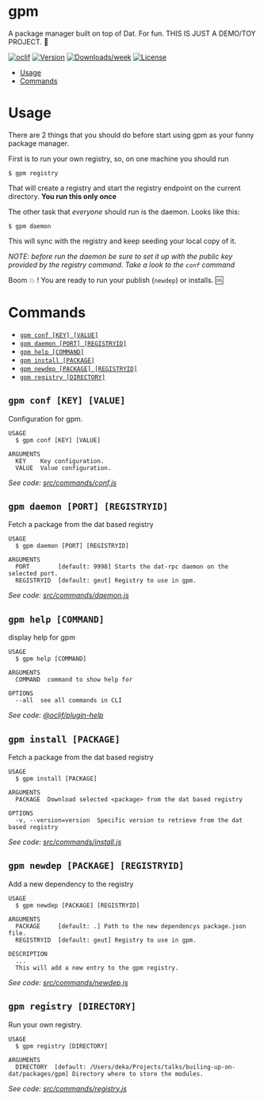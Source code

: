 gpm
===

A package manager built on top of Dat. For fun. THIS IS JUST A DEMO/TOY PROJECT. 🧸

[![oclif](https://img.shields.io/badge/cli-oclif-brightgreen.svg)](https://oclif.io)
[![Version](https://img.shields.io/npm/v/gpm.svg)](https://npmjs.org/package/gpm)
[![Downloads/week](https://img.shields.io/npm/dw/gpm.svg)](https://npmjs.org/package/gpm)
[![License](https://img.shields.io/npm/l/gpm.svg)](https://github.com/geut/gpm/blob/master/package.json)

<!-- toc -->
* [Usage](#usage)
* [Commands](#commands)
<!-- tocstop -->
# Usage
<!-- usage -->

There are 2 things that you should do before start using gpm as your funny package manager.

First is to run your own registry, so, on one machine you should run

```sh-session
$ gpm registry
```
That will create a registry and start the registry endpoint on the current directory. **You run this only once**

The other task that _everyone_ should run is the daemon. Looks like this:

```sh-session
$ gpm daemon
```
This will sync with the registry and keep seeding your local copy of it.

_NOTE: before run the daemon be sure to set it up with the public key provided by the registry command. Take a look to the `conf` command_

Boom :boom: ! You are ready to run your publish (`newdep`) or installs. :cool:

<!-- usagestop -->
# Commands
<!-- commands -->
* [`gpm conf [KEY] [VALUE]`](#gpm-conf-key-value)
* [`gpm daemon [PORT] [REGISTRYID]`](#gpm-daemon-port-registryid)
* [`gpm help [COMMAND]`](#gpm-help-command)
* [`gpm install [PACKAGE]`](#gpm-install-package)
* [`gpm newdep [PACKAGE] [REGISTRYID]`](#gpm-newdep-package-registryid)
* [`gpm registry [DIRECTORY]`](#gpm-registry-directory)

## `gpm conf [KEY] [VALUE]`

Configuration for gpm.

```
USAGE
  $ gpm conf [KEY] [VALUE]

ARGUMENTS
  KEY    Key configuration.
  VALUE  Value configuration.
```

_See code: [src/commands/conf.js](https://github.com/geut/gpm/blob/v0.0.0/src/commands/conf.js)_

## `gpm daemon [PORT] [REGISTRYID]`

Fetch a package from the dat based registry

```
USAGE
  $ gpm daemon [PORT] [REGISTRYID]

ARGUMENTS
  PORT        [default: 9998] Starts the dat-rpc daemon on the selected port.
  REGISTRYID  [default: geut] Registry to use in gpm.
```

_See code: [src/commands/daemon.js](https://github.com/geut/gpm/blob/v0.0.0/src/commands/daemon.js)_

## `gpm help [COMMAND]`

display help for gpm

```
USAGE
  $ gpm help [COMMAND]

ARGUMENTS
  COMMAND  command to show help for

OPTIONS
  --all  see all commands in CLI
```

_See code: [@oclif/plugin-help](https://github.com/oclif/plugin-help/blob/v2.2.0/src/commands/help.ts)_

## `gpm install [PACKAGE]`

Fetch a package from the dat based registry

```
USAGE
  $ gpm install [PACKAGE]

ARGUMENTS
  PACKAGE  Download selected <package> from the dat based registry

OPTIONS
  -v, --version=version  Specific version to retrieve from the dat based registry
```

_See code: [src/commands/install.js](https://github.com/geut/gpm/blob/v0.0.0/src/commands/install.js)_

## `gpm newdep [PACKAGE] [REGISTRYID]`

Add a new dependency to the registry

```
USAGE
  $ gpm newdep [PACKAGE] [REGISTRYID]

ARGUMENTS
  PACKAGE     [default: .] Path to the new dependencys package.json file.
  REGISTRYID  [default: geut] Registry to use in gpm.

DESCRIPTION
  ...
  This will add a new entry to the gpm registry.
```

_See code: [src/commands/newdep.js](https://github.com/geut/gpm/blob/v0.0.0/src/commands/newdep.js)_

## `gpm registry [DIRECTORY]`

Run your own registry.

```
USAGE
  $ gpm registry [DIRECTORY]

ARGUMENTS
  DIRECTORY  [default: /Users/deka/Projects/talks/builing-up-on-dat/packages/gpm] Directory where to store the modules.
```

_See code: [src/commands/registry.js](https://github.com/geut/gpm/blob/v0.0.0/src/commands/registry.js)_
<!-- commandsstop -->
